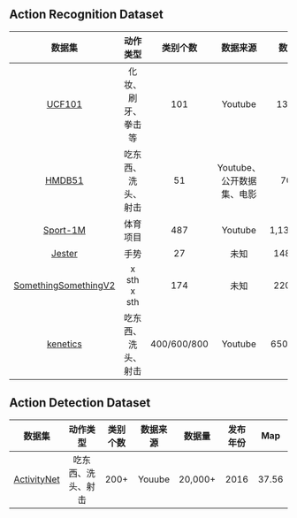 ## Action Recognition Dataset
| 数据集 | 动作类型 | 类别个数 | 数据来源 | 数据量 | 发布年份 | 精度 |
|:----:|:------:|:------:|:------:|:------:|:------:|:------:|
|[UCF101](https://www.crcv.ucf.edu/data/UCF101.php) | 化妆、刷牙、拳击等 | 101 | Youtube | 13,320 | 2012 | 98.69% |
|[HMDB51](https://serre-lab.clps.brown.edu/resource/hmdb-a-large-human-motion-database/) | 吃东西、洗头、射击 | 51 | Youtube、公开数据集、电影 | 7000 | 2011 | 85.1% |
|[Sport-1M](https://cs.stanford.edu/people/karpathy/deepvideo/) | 体育项目 | 487 | Youtube | 1,133,158  | 2014 | 75.5% |
|[Jester](https://20bn.com/datasets/jester) | 手势 | 27 | 未知 | 148,092 | 2018 | 97.4% |
|[SomethingSomethingV2](https://20bn.com/datasets/something-something) | x sth x sth | 174 | 未知 | 220,847 | 2018 | 69.6% |
|[kenetics](https://deepmind.com/research/open-source/kinetics) | 吃东西、洗头、射击 | 400/600/800 | Youtube | 650,000+ | 2020 | 84.9% |


## Action Detection Dataset
| 数据集 | 动作类型 | 类别个数 | 数据来源 | 数据量 | 发布年份 | Map |
|:----:|:------:|:------:|:------:|:------:|:------:|:------:|
|[ActivityNet](http://activity-net.org/) | 吃东西、洗头、射击 | 200+ | Youube | 20,000+ | 2016 | 37.56 |


